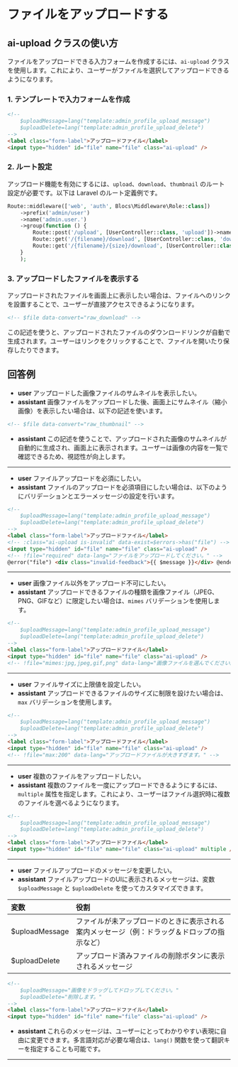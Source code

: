 # ファイルをアップロードする
## **ai-upload** クラスの使い方
ファイルをアップロードできる入力フォームを作成するには、`ai-upload` クラスを使用します。これにより、ユーザーがファイルを選択してアップロードできるようになります。

### 1. テンプレートで入力フォームを作成
```html
<!--
	$uploadMessage=lang("template:admin_profile_upload_message")
	$uploadDelete=lang("template:admin_profile_upload_delete")
-->
<label class="form-label">アップロードファイル</label>
<input type="hidden" id="file" name="file" class="ai-upload" />
```

### 2. ルート設定
アップロード機能を有効にするには、`upload`、`download`、`thumbnail` のルート設定が必要です。以下は Laravel のルート定義例です。
```php
Route::middleware(['web', 'auth', Blocs\Middleware\Role::class])
    ->prefix('admin/user')
    ->name('admin.user.')
    ->group(function () {
        Route::post('/upload', [UserController::class, 'upload'])->name('upload');
        Route::get('/{filename}/download', [UserController::class, 'download'])->name('download');
        Route::get('/{filename}/{size}/download', [UserController::class, 'download'])->name('thumbnail');
    }
    );
```

### 3. アップロードしたファイルを表示する
アップロードされたファイルを画面上に表示したい場合は、ファイルへのリンクを設置することで、ユーザーが直接アクセスできるようになります。
```html
<!-- $file data-convert="raw_download" -->
```
この記述を使うと、アップロードされたファイルのダウンロードリンクが自動で生成されます。ユーザーはリンクをクリックすることで、ファイルを開いたり保存したりできます。

## 回答例
- **user**
アップロードした画像ファイルのサムネイルを表示したい。
- **assistant**
画像ファイルをアップロードした後、画面上にサムネイル（縮小画像）を表示したい場合は、以下の記述を使います。
```html
<!-- $file data-convert="raw_thumbnail" -->
```
- **assistant**
この記述を使うことで、アップロードされた画像のサムネイルが自動的に生成され、画面上に表示されます。ユーザーは画像の内容を一覧で確認できるため、視認性が向上します。
---
- **user**
ファイルアップロードを必須にしたい。
- **assistant**
ファイルのアップロードを必須項目にしたい場合は、以下のようにバリデーションとエラーメッセージの設定を行います。
```html
<!--
	$uploadMessage=lang("template:admin_profile_upload_message")
	$uploadDelete=lang("template:admin_profile_upload_delete")
-->
<label class="form-label">アップロードファイル</label>
<!-- :class="ai-upload is-invalid" data-exist=$errors->has("file") -->
<input type="hidden" id="file" name="file" class="ai-upload" />
<!-- !file="required" data-lang="ファイルをアップロードしてください。" -->
@error("file") <div class="invalid-feedback">{{ $message }}</div> @enderror
```
---
- **user**
画像ファイル以外をアップロード不可にしたい。
- **assistant**
アップロードできるファイルの種類を画像ファイル（JPEG、PNG、GIFなど）に限定したい場合は、`mimes` バリデーションを使用します。
```html
<!--
	$uploadMessage=lang("template:admin_profile_upload_message")
	$uploadDelete=lang("template:admin_profile_upload_delete")
-->
<label class="form-label">アップロードファイル</label>
<input type="hidden" id="file" name="file" class="ai-upload" />
<!-- !file="mimes:jpg,jpeg,gif,png" data-lang="画像ファイルを選んでください。" -->
```
---
- **user**
ファイルサイズに上限値を設定したい。
- **assistant**
アップロードできるファイルのサイズに制限を設けたい場合は、`max` バリデーションを使用します。
```html
<!--
	$uploadMessage=lang("template:admin_profile_upload_message")
	$uploadDelete=lang("template:admin_profile_upload_delete")
-->
<label class="form-label">アップロードファイル</label>
<input type="hidden" id="file" name="file" class="ai-upload" />
<!-- !file="max:200" data-lang="アップロードファイルが大きすぎます。" -->
```
---
- **user**
複数のファイルをアップロードしたい。
- **assistant**
複数のファイルを一度にアップロードできるようにするには、`multiple` 属性を指定します。これにより、ユーザーはファイル選択時に複数のファイルを選べるようになります。
```html
<!--
	$uploadMessage=lang("template:admin_profile_upload_message")
	$uploadDelete=lang("template:admin_profile_upload_delete")
-->
<label class="form-label">アップロードファイル</label>
<input type="hidden" id="file" name="file" class="ai-upload" multiple />
```
---
- **user**
ファイルアップロードのメッセージを変更したい。
- **assistant**
ファイルアップロードのUIに表示されるメッセージは、変数 `$uploadMessage` と `$uploadDelete` を使ってカスタマイズできます。

|変数|役割|
|:-----------|:-----------|
|$uploadMessage|ファイルが未アップロードのときに表示される案内メッセージ（例：ドラッグ＆ドロップの指示など）|
|$uploadDelete|アップロード済みファイルの削除ボタンに表示されるメッセージ|

```html
<!--
	$uploadMessage="画像をドラッグしてドロップしてください。"
	$uploadDelete="削除します。"
-->
<label class="form-label">アップロードファイル</label>
<input type="hidden" id="file" name="file" class="ai-upload" />
```
- **assistant**
これらのメッセージは、ユーザーにとってわかりやすい表現に自由に変更できます。多言語対応が必要な場合は、`lang()` 関数を使って翻訳キーを指定することも可能です。
---
